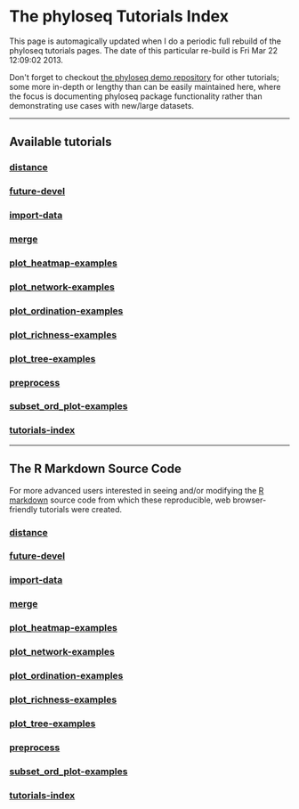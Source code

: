 
<link href="http://joey711.github.com/phyloseq/markdown.css" rel="stylesheet"></link>

The phyloseq Tutorials Index
========================================================

This page is automagically updated when I do a periodic full rebuild of the phyloseq tutorials pages. The date of this particular re-build is Fri Mar 22 12:09:02 2013.

Don't forget to checkout [the phyloseq demo repository](https://github.com/joey711/phyloseq-demo) for other tutorials; some more in-depth or lengthy than can be easily maintained here, where the focus is documenting phyloseq package functionality rather than demonstrating use cases with new/large datasets.

---
## Available tutorials




### [distance](distance.html)

### [future-devel](future-devel.html)

### [import-data](import-data.html)

### [merge](merge.html)

### [plot_heatmap-examples](plot_heatmap-examples.html)

### [plot_network-examples](plot_network-examples.html)

### [plot_ordination-examples](plot_ordination-examples.html)

### [plot_richness-examples](plot_richness-examples.html)

### [plot_tree-examples](plot_tree-examples.html)

### [preprocess](preprocess.html)

### [subset_ord_plot-examples](subset_ord_plot-examples.html)

### [tutorials-index](tutorials-index.html)



---
## The R Markdown Source Code
For more advanced users interested in seeing and/or modifying the [R markdown](http://www.rstudio.com/ide/docs/r_markdown) source code from which these reproducible, web browser-friendly tutorials were created.

### [distance](distance.rmd)

### [future-devel](future-devel.rmd)

### [import-data](import-data.rmd)

### [merge](merge.rmd)

### [plot_heatmap-examples](plot_heatmap-examples.rmd)

### [plot_network-examples](plot_network-examples.rmd)

### [plot_ordination-examples](plot_ordination-examples.rmd)

### [plot_richness-examples](plot_richness-examples.rmd)

### [plot_tree-examples](plot_tree-examples.rmd)

### [preprocess](preprocess.rmd)

### [subset_ord_plot-examples](subset_ord_plot-examples.rmd)

### [tutorials-index](tutorials-index.rmd)

